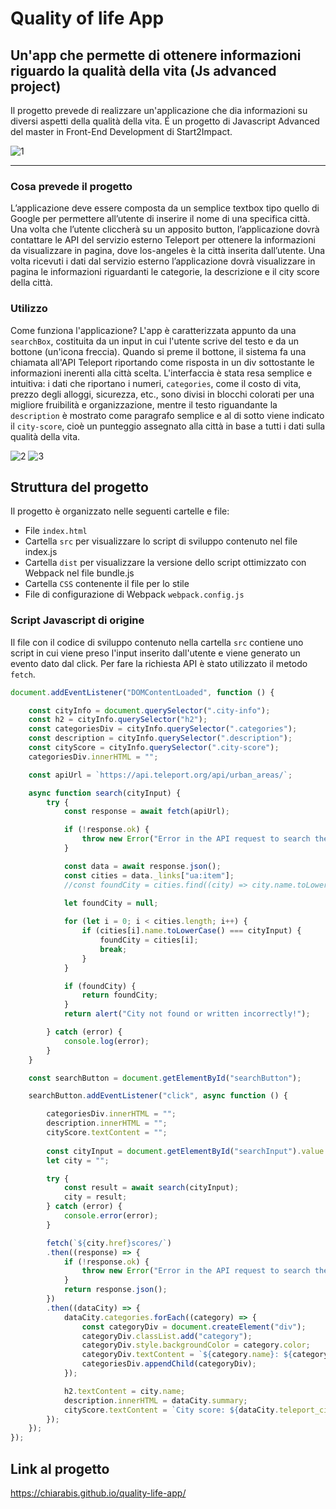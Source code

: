 # Quality of life App
## Un'app che permette di ottenere informazioni riguardo la qualità della vita (Js advanced project)
Il progetto prevede di realizzare un'applicazione che dia informazioni su diversi aspetti della qualità della vita. É un progetto di Javascript Advanced del master in Front-End Development di Start2Impact.

![1](https://github.com/chiarabis/quality-life-app/assets/124071052/babc9c09-045e-4fc9-9adb-394e8bfae197)


***
### Cosa prevede il progetto
L’applicazione deve essere composta da un semplice textbox tipo quello di Google per permettere all’utente di inserire il nome di una specifica città.
Una volta che l’utente cliccherà su un apposito button, l’applicazione dovrà contattare le API del servizio esterno Teleport per ottenere la informazioni da visualizzare in pagina, dove los-angeles è la città inserita dall’utente.
Una volta ricevuti i dati dal servizio esterno l’applicazione dovrà visualizzare in pagina le informazioni riguardanti le categorie, la descrizione e il city score della città.

### Utilizzo
Come funziona l'applicazione?
L'app è caratterizzata appunto da una ```searchBox```, costituita da un input in cui l'utente scrive del testo e da un bottone (un'icona freccia). Quando si preme il bottone, il sistema fa una chiamata all'API Teleport riportando come risposta in un div sottostante le informazioni inerenti alla città scelta. L'interfaccia è stata resa semplice e intuitiva: i dati che riportano i numeri, ```categories```, come il costo di vita, prezzo degli alloggi, sicurezza, etc., sono divisi in blocchi colorati per una migliore fruibilità e organizzazione, mentre il testo riguandante la ```description``` è mostrato come paragrafo semplice e al di sotto viene indicato il ```city-score```, cioè un punteggio assegnato alla città in base a tutti i dati sulla qualità della vita.

![2](https://github.com/chiarabis/quality-life-app/assets/124071052/96d35d82-8090-41ed-91b2-cb471498a4bf)
![3](https://github.com/chiarabis/quality-life-app/assets/124071052/19ca06b9-d989-429e-9ff1-15e625040c8a)


## Struttura del progetto
Il progetto è organizzato nelle seguenti cartelle e file:
- File ```index.html```
- Cartella ```src``` per visualizzare lo script di sviluppo contenuto nel file index.js
- Cartella ```dist``` per visualizzare la versione dello script ottimizzato con Webpack nel file bundle.js 
- Cartella ```CSS``` contenente il file per lo stile
- File di configurazione di Webpack ```webpack.config.js```

### Script Javascript di origine 
Il file con il codice di sviluppo contenuto nella cartella ```src``` contiene uno script in cui viene preso l'input inserito dall'utente e viene generato un evento dato dal click. Per fare la richiesta API è stato utilizzato il metodo ```fetch```.

```javascript
document.addEventListener("DOMContentLoaded", function () {

    const cityInfo = document.querySelector(".city-info");
    const h2 = cityInfo.querySelector("h2");
    const categoriesDiv = cityInfo.querySelector(".categories");
    const description = cityInfo.querySelector(".description");
    const cityScore = cityInfo.querySelector(".city-score");
    categoriesDiv.innerHTML = "";

    const apiUrl = `https://api.teleport.org/api/urban_areas/`;

    async function search(cityInput) {
        try {
            const response = await fetch(apiUrl);

            if (!response.ok) {
                throw new Error("Error in the API request to search the cities");
            }

            const data = await response.json();
            const cities = data._links["ua:item"];
            //const foundCity = cities.find((city) => city.name.toLowerCase() === cityInput);
            
            let foundCity = null;

            for (let i = 0; i < cities.length; i++) {
                if (cities[i].name.toLowerCase() === cityInput) {
                    foundCity = cities[i];
                    break;
                }
            }

            if (foundCity) {
                return foundCity;
            }
            return alert("City not found or written incorrectly!");

        } catch (error) {
            console.log(error);
        }
    }

    const searchButton = document.getElementById("searchButton");

    searchButton.addEventListener("click", async function () {

        categoriesDiv.innerHTML = "";
        description.innerHTML = "";
        cityScore.textContent = "";
        
        const cityInput = document.getElementById("searchInput").value.toLowerCase();
        let city = "";

        try {
            const result = await search(cityInput);
            city = result;
        } catch (error) {
            console.error(error);
        }

        fetch(`${city.href}scores/`)
        .then((response) => {
            if (!response.ok) {
                throw new Error("Error in the API request to search the scores");
            }
            return response.json();
        })
        .then((dataCity) => {
            dataCity.categories.forEach((category) => {
                const categoryDiv = document.createElement("div");
                categoryDiv.classList.add("category");
                categoryDiv.style.backgroundColor = category.color;
                categoryDiv.textContent = `${category.name}: ${category.score_out_of_10}`;
                categoriesDiv.appendChild(categoryDiv);
            });

            h2.textContent = city.name;
            description.innerHTML = dataCity.summary;
            cityScore.textContent = `City score: ${dataCity.teleport_city_score.toFixed(2)}`;
        });
    });
});
```

## Link al progetto
https://chiarabis.github.io/quality-life-app/
